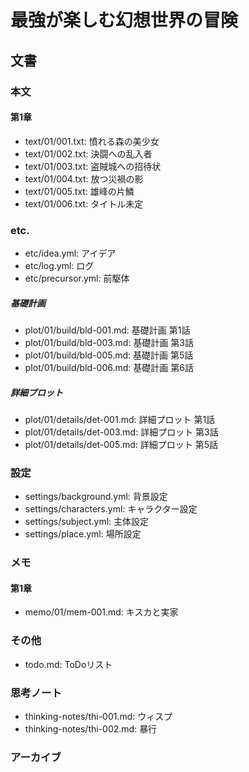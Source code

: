 # 最強が楽しむ幻想世界の冒険
## 文書
### 本文
#### 第1章
- text/01/001.txt: 憤れる森の美少女
- text/01/002.txt: 決闘への乱入者
- text/01/003.txt: 盗賊城への招待状
- text/01/004.txt: 放つ災禍の影
- text/01/005.txt: 雄峰の片鱗
- text/01/006.txt: タイトル未定

### etc.
- etc/idea.yml:      アイデア
- etc/log.yml:       ログ
- etc/precursor.yml: 前駆体

##### 基礎計画
- plot/01/build/bld-001.md: 基礎計画 第1話
- plot/01/build/bld-003.md: 基礎計画 第3話
- plot/01/build/bld-005.md: 基礎計画 第5話
- plot/01/build/bld-006.md: 基礎計画 第6話

##### 詳細プロット
- plot/01/details/det-001.md: 詳細プロット 第1話
- plot/01/details/det-003.md: 詳細プロット 第3話
- plot/01/details/det-005.md: 詳細プロット 第5話

### 設定
- settings/background.yml: 背景設定
- settings/characters.yml: キャラクター設定
- settings/subject.yml:    主体設定
- settings/place.yml:      場所設定

### メモ
#### 第1章
- memo/01/mem-001.md: キスカと実家

### その他
- todo.md:  ToDoリスト

### 思考ノート
- thinking-notes/thi-001.md: ウィスプ
- thinking-notes/thi-002.md: 暴行

### アーカイブ
